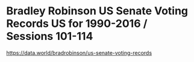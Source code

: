 # Bradley Robinson US Senate Voting Records US for 1990-2016 / Sessions 101-114

https://data.world/bradrobinson/us-senate-voting-records

